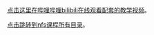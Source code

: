 [点击这里在哔哩哔哩bilibili在线观看配套的教学视频](https://chenxiaosong.com/bili/nfs)。

[点击跳转到nfs课程所有目录](https://chenxiaosong.com/courses/nfs/nfs.html)。

